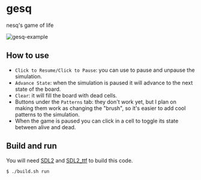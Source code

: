 # gesq
nesq's game of life

![gesq-example](https://user-images.githubusercontent.com/66211581/232922366-08d6457e-9174-4d87-bd87-82951ff856fa.gif)

## How to use
- `Click to Resume/Click to Pause`: you can use to pause and unpause the simulation.
- `Advance State`: when the simulation is paused it will advance to the next state of the board.
- `Clear`: it will fill the board with dead cells.
- Buttons under the `Patterns` tab: they don't work yet, but I plan on making them work as changing the "brush", so it's easier to add cool patterns to the simulation.
- When the game is paused you can click in a cell to toggle its state between alive and dead.

## Build and run
You will need [SDL2](https://www.libsdl.org/) and [SDL2_ttf](https://github.com/libsdl-org/SDL_ttf) to build this code.

```console
$ ./build.sh run
```
